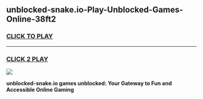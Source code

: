 
## unblocked-snake.io-Play-Unblocked-Games-Online-38ft2
<h3>
<a href="https://premium76.site?title=unblocked-snake.io&ref=25A">CLICK TO PLAY</a></h3>
<hr>

<h3>
<a href="https://premium76.site?title=unblocked-snake.io&ref=25A">CLICK 2 PLAY</a>
  
</h3>

<a href="https://premium76.site?title=unblocked-snake.io&ref=25A"><img src="https://clearcache.store/games.png"></a>


**unblocked-snake.io games unblocked: Your Gateway to Fun and Accessible Online Gaming**
